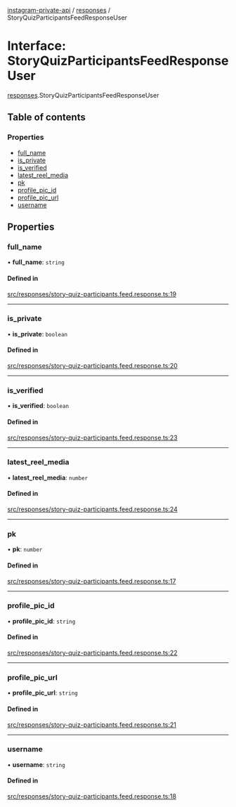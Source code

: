 [instagram-private-api](../../README.md) / [responses](../../modules/responses.md) / StoryQuizParticipantsFeedResponseUser

# Interface: StoryQuizParticipantsFeedResponseUser

[responses](../../modules/responses.md).StoryQuizParticipantsFeedResponseUser

## Table of contents

### Properties

- [full\_name](StoryQuizParticipantsFeedResponseUser.md#full_name)
- [is\_private](StoryQuizParticipantsFeedResponseUser.md#is_private)
- [is\_verified](StoryQuizParticipantsFeedResponseUser.md#is_verified)
- [latest\_reel\_media](StoryQuizParticipantsFeedResponseUser.md#latest_reel_media)
- [pk](StoryQuizParticipantsFeedResponseUser.md#pk)
- [profile\_pic\_id](StoryQuizParticipantsFeedResponseUser.md#profile_pic_id)
- [profile\_pic\_url](StoryQuizParticipantsFeedResponseUser.md#profile_pic_url)
- [username](StoryQuizParticipantsFeedResponseUser.md#username)

## Properties

### full\_name

• **full\_name**: `string`

#### Defined in

[src/responses/story-quiz-participants.feed.response.ts:19](https://github.com/Nerixyz/instagram-private-api/blob/4971f34/src/responses/story-quiz-participants.feed.response.ts#L19)

___

### is\_private

• **is\_private**: `boolean`

#### Defined in

[src/responses/story-quiz-participants.feed.response.ts:20](https://github.com/Nerixyz/instagram-private-api/blob/4971f34/src/responses/story-quiz-participants.feed.response.ts#L20)

___

### is\_verified

• **is\_verified**: `boolean`

#### Defined in

[src/responses/story-quiz-participants.feed.response.ts:23](https://github.com/Nerixyz/instagram-private-api/blob/4971f34/src/responses/story-quiz-participants.feed.response.ts#L23)

___

### latest\_reel\_media

• **latest\_reel\_media**: `number`

#### Defined in

[src/responses/story-quiz-participants.feed.response.ts:24](https://github.com/Nerixyz/instagram-private-api/blob/4971f34/src/responses/story-quiz-participants.feed.response.ts#L24)

___

### pk

• **pk**: `number`

#### Defined in

[src/responses/story-quiz-participants.feed.response.ts:17](https://github.com/Nerixyz/instagram-private-api/blob/4971f34/src/responses/story-quiz-participants.feed.response.ts#L17)

___

### profile\_pic\_id

• **profile\_pic\_id**: `string`

#### Defined in

[src/responses/story-quiz-participants.feed.response.ts:22](https://github.com/Nerixyz/instagram-private-api/blob/4971f34/src/responses/story-quiz-participants.feed.response.ts#L22)

___

### profile\_pic\_url

• **profile\_pic\_url**: `string`

#### Defined in

[src/responses/story-quiz-participants.feed.response.ts:21](https://github.com/Nerixyz/instagram-private-api/blob/4971f34/src/responses/story-quiz-participants.feed.response.ts#L21)

___

### username

• **username**: `string`

#### Defined in

[src/responses/story-quiz-participants.feed.response.ts:18](https://github.com/Nerixyz/instagram-private-api/blob/4971f34/src/responses/story-quiz-participants.feed.response.ts#L18)
